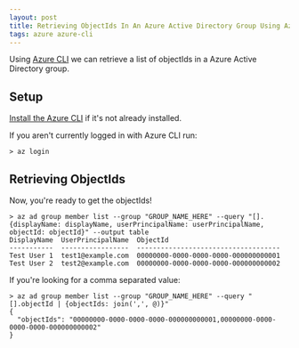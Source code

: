 ```yaml
---
layout: post
title: Retrieving ObjectIds In An Azure Active Directory Group Using Azure CLI
tags: azure azure-cli
---
```


Using [Azure CLI](https://docs.microsoft.com/en-us/cli/azure/) we can retrieve a list of objectIds in a Azure Active Directory group.

## Setup

[Install the Azure CLI](https://docs.microsoft.com/en-us/cli/azure/install-azure-cli) if it's not already installed.

If you aren't currently logged in with Azure CLI run:

```
> az login
```

## Retrieving ObjectIds

Now, you're ready to get the objectIds!

```
> az ad group member list --group "GROUP_NAME_HERE" --query "[].{displayName: displayName, userPrincipalName: userPrincipalName, objectId: objectId}" --output table
DisplayName  UserPrincipalName  ObjectId
-----------  -----------------  ------------------------------------
Test User 1  test1@example.com  00000000-0000-0000-0000-000000000001
Test User 2  test2@example.com  00000000-0000-0000-0000-000000000002
```

If you're looking for a comma separated value:

```
> az ad group member list --group "GROUP_NAME_HERE" --query "[].objectId | {objectIds: join(',', @)}"
{
  "objectIds": "00000000-0000-0000-0000-000000000001,00000000-0000-0000-0000-000000000002"
}
```
